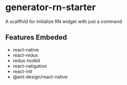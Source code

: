 # generator-rn-starter
A scalffold for initialize RN widget with just a command

## Features Embeded
- react-native
- react-redux
- redux-toolkit
- react-natigation
- react-intl
- @ant-design/react-native